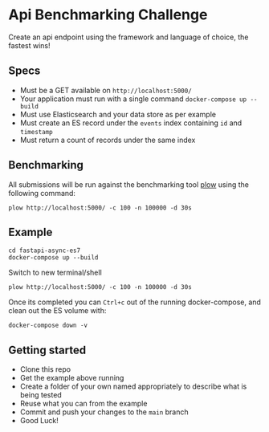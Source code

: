 # Api Benchmarking Challenge

Create an api endpoint using the framework and language of choice, the fastest wins!


## Specs

- Must be a GET available on `http://localhost:5000/`
- Your application must run with a single command `docker-compose up --build`
- Must use Elasticsearch and your data store as per example
- Must create an ES record under the `events` index containing `id` and `timestamp`
- Must return a count of records under the same index

## Benchmarking 

All submissions will be run against the benchmarking tool [plow](https://github.com/six-ddc/plow)
using the following command:
```shell
plow http://localhost:5000/ -c 100 -n 100000 -d 30s
```

## Example

```shell
cd fastapi-async-es7
docker-compose up --build
```

Switch to new terminal/shell

```shell
plow http://localhost:5000/ -c 100 -n 100000 -d 30s
```

Once its completed you can `Ctrl+c` out of the running docker-compose, and clean out the ES volume with: 

```shell
docker-compose down -v
```

## Getting started

- Clone this repo
- Get the example above running
- Create a folder of your own named appropriately to describe what is being tested
- Reuse what you can from the example
- Commit and push your changes to the `main` branch
- Good Luck!
